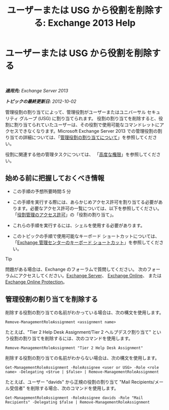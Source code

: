 ﻿---
title: 'ユーザーまたは USG から役割を削除する: Exchange 2013 Help'
TOCTitle: ユーザーまたは USG から役割を削除する
ms:assetid: df3510ef-e0c2-4d3c-81b0-7dc3e70c01a0
ms:mtpsurl: https://technet.microsoft.com/ja-jp/library/Dd351196(v=EXCHG.150)
ms:contentKeyID: 49896519
ms.date: 04/24/2018
mtps_version: v=EXCHG.150
ms.translationtype: HT
---

# ユーザーまたは USG から役割を削除する

 

_**適用先:** Exchange Server 2013_

_**トピックの最終更新日:** 2012-10-02_

管理役割の割り当てによって、管理役割がユーザーまたはユニバーサル セキュリティ グループ (USG) に割り当てられます。 役割の割り当てを削除すると、役割に割り当てられていたユーザーは、その役割で使用可能なコマンドレットにアクセスできなくなります。Microsoft Exchange Server 2013 での管理役割の割り当ての詳細については、「[管理役割の割り当てについて](understanding-management-role-assignments-exchange-2013-help.md)」を参照してください。

役割に関連する他の管理タスクについては、 「[高度な権限](advanced-permissions-exchange-2013-help.md)」を参照してください。

## 始める前に把握しておくべき情報

  - この手順の予想所要時間:5 分

  - この手順を実行する際には、あらかじめアクセス許可を割り当てる必要があります。必要なアクセス許可の一覧については、以下を参照してください。「[役割管理のアクセス許可](role-management-permissions-exchange-2013-help.md)」の「役割の割り当て」。

  - これらの手順を実行するには、シェルを使用する必要があります。

  - このトピックの手順で使用可能なキーボード ショートカットについては、「[Exchange 管理センターのキーボード ショートカット](keyboard-shortcuts-in-the-exchange-admin-center-exchange-online-protection-help.md)」を参照してください。


> [!TIP]
> 問題がある場合は、Exchange のフォーラムで質問してください。 次のフォーラムにアクセスしてください。<A href="https://go.microsoft.com/fwlink/p/?linkid=60612">Exchange Server</A>、 <A href="https://go.microsoft.com/fwlink/p/?linkid=267542">Exchange Online</A>、 または <A href="https://go.microsoft.com/fwlink/p/?linkid=285351">Exchange Online Protection</A>。



## 管理役割の割り当てを削除する

削除する役割の割り当ての名前がわかっている場合は、次の構文を使用します。

    Remove-ManagementRoleAssignment <assignment name>

たとえば、"Tier 2 Help Desk Assignment/Tier 2 ヘルプデスク割り当て" という役割の割り当てを削除するには、次のコマンドを使用します。

    Remove-ManagementRoleAssignment "Tier 2 Help Desk Assignment"

削除する役割の割り当ての名前がわからない場合は、次の構文を使用します。

    Get-ManagementRoleAssignment -RoleAssignee <user or USG> -Role <role name> -Delegating <$true | $false> | Remove-ManagementRoleAssignment 

たとえば、ユーザー "davids" から正規の役割の割り当て "Mail Recipients/メール受信者" を削除する場合、次のコマンドを使用します。

    Get-ManagementRoleAssignment -RoleAssignee davids -Role "Mail Recipients" -Delegating $false | Remove-ManagementRoleAssignment

